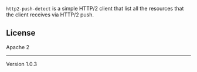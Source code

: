 `http2-push-detect` is a simple HTTP/2 client that list all the resources
that the client receives via HTTP/2 push.

## License
Apache 2

---
Version 1.0.3
